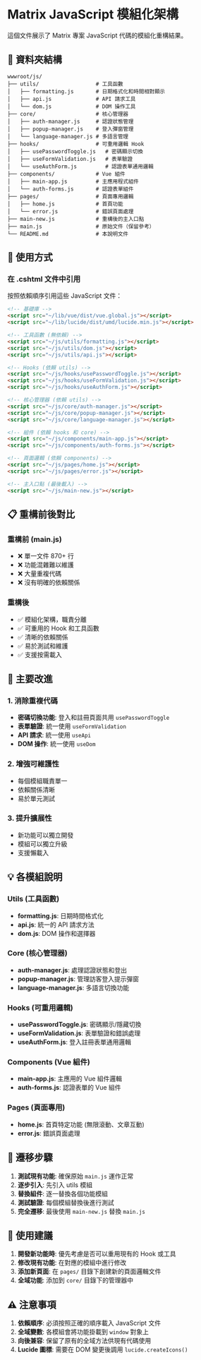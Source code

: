 # Matrix JavaScript 模組化架構

這個文件展示了 Matrix 專案 JavaScript 代碼的模組化重構結果。

## 📁 資料夾結構

```
wwwroot/js/
├── utils/                  # 工具函數
│   ├── formatting.js       # 日期格式化和時間相對顯示
│   ├── api.js              # API 請求工具
│   └── dom.js              # DOM 操作工具
├── core/                   # 核心管理器
│   ├── auth-manager.js     # 認證狀態管理
│   ├── popup-manager.js    # 登入彈窗管理
│   └── language-manager.js # 多語言管理
├── hooks/                  # 可重用邏輯 Hook
│   ├── usePasswordToggle.js   # 密碼顯示切換
│   ├── useFormValidation.js   # 表單驗證
│   └── useAuthForm.js         # 認證表單通用邏輯
├── components/             # Vue 組件
│   ├── main-app.js         # 主應用程式組件
│   └── auth-forms.js       # 認證表單組件
├── pages/                  # 頁面專用邏輯
│   ├── home.js             # 首頁功能
│   └── error.js            # 錯誤頁面處理
├── main-new.js             # 重構後的主入口點
├── main.js                 # 原始文件（保留參考）
└── README.md               # 本說明文件
```

## 🚀 使用方式

### 在 .cshtml 文件中引用

按照依賴順序引用這些 JavaScript 文件：

```html
<!-- 基礎庫 -->
<script src="~/lib/vue/dist/vue.global.js"></script>
<script src="~/lib/lucide/dist/umd/lucide.min.js"></script>

<!-- 工具函數 (無依賴) -->
<script src="~/js/utils/formatting.js"></script>
<script src="~/js/utils/dom.js"></script>
<script src="~/js/utils/api.js"></script>

<!-- Hooks (依賴 utils) -->
<script src="~/js/hooks/usePasswordToggle.js"></script>
<script src="~/js/hooks/useFormValidation.js"></script>
<script src="~/js/hooks/useAuthForm.js"></script>

<!-- 核心管理器 (依賴 utils) -->
<script src="~/js/core/auth-manager.js"></script>
<script src="~/js/core/popup-manager.js"></script>
<script src="~/js/core/language-manager.js"></script>

<!-- 組件 (依賴 hooks 和 core) -->
<script src="~/js/components/main-app.js"></script>
<script src="~/js/components/auth-forms.js"></script>

<!-- 頁面邏輯 (依賴 components) -->
<script src="~/js/pages/home.js"></script>
<script src="~/js/pages/error.js"></script>

<!-- 主入口點 (最後載入) -->
<script src="~/js/main-new.js"></script>
```

## 📋 重構前後對比

### 重構前 (main.js)
- ❌ 單一文件 870+ 行
- ❌ 功能混雜難以維護
- ❌ 大量重複代碼
- ❌ 沒有明確的依賴關係

### 重構後
- ✅ 模組化架構，職責分離
- ✅ 可重用的 Hook 和工具函數
- ✅ 清晰的依賴關係
- ✅ 易於測試和維護
- ✅ 支援按需載入

## 🔧 主要改進

### 1. 消除重複代碼
- **密碼切換功能**: 登入和註冊頁面共用 `usePasswordToggle`
- **表單驗證**: 統一使用 `useFormValidation`
- **API 請求**: 統一使用 `useApi`
- **DOM 操作**: 統一使用 `useDom`

### 2. 增強可維護性
- 每個模組職責單一
- 依賴關係清晰
- 易於單元測試

### 3. 提升擴展性
- 新功能可以獨立開發
- 模組可以獨立升級
- 支援懶載入

## 💡 各模組說明

### Utils (工具函數)
- **formatting.js**: 日期時間格式化
- **api.js**: 統一的 API 請求方法
- **dom.js**: DOM 操作和選擇器

### Core (核心管理器)
- **auth-manager.js**: 處理認證狀態和登出
- **popup-manager.js**: 管理訪客登入提示彈窗
- **language-manager.js**: 多語言切換功能

### Hooks (可重用邏輯)
- **usePasswordToggle.js**: 密碼顯示/隱藏切換
- **useFormValidation.js**: 表單驗證和錯誤處理
- **useAuthForm.js**: 登入註冊表單通用邏輯

### Components (Vue 組件)
- **main-app.js**: 主應用的 Vue 組件邏輯
- **auth-forms.js**: 認證表單的 Vue 組件

### Pages (頁面專用)
- **home.js**: 首頁特定功能 (無限滾動、文章互動)
- **error.js**: 錯誤頁面處理

## 🔄 遷移步驟

1. **測試現有功能**: 確保原始 `main.js` 運作正常
2. **逐步引入**: 先引入 utils 模組
3. **替換組件**: 逐一替換各個功能模組
4. **測試驗證**: 每個模組替換後進行測試
5. **完全遷移**: 最後使用 `main-new.js` 替換 `main.js`

## 🎯 使用建議

1. **開發新功能時**: 優先考慮是否可以重用現有的 Hook 或工具
2. **修改現有功能**: 在對應的模組中進行修改
3. **添加新頁面**: 在 `pages/` 目錄下創建新的頁面邏輯文件
4. **全域功能**: 添加到 `core/` 目錄下的管理器中

## ⚠️ 注意事項

1. **依賴順序**: 必須按照正確的順序載入 JavaScript 文件
2. **全域變數**: 各模組會將功能掛載到 `window` 對象上
3. **向後兼容**: 保留了原有的全域方法供現有代碼使用
4. **Lucide 圖標**: 需要在 DOM 變更後調用 `lucide.createIcons()`